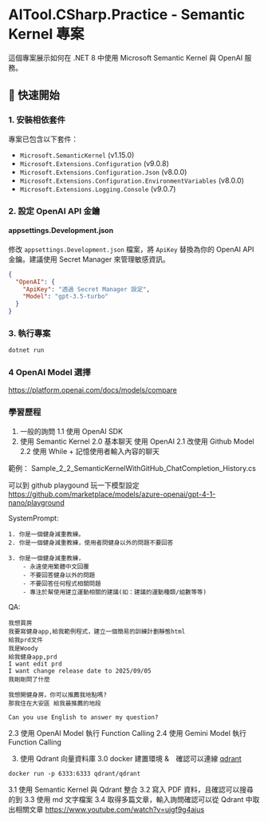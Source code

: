 # AITool.CSharp.Practice - Semantic Kernel 專案

這個專案展示如何在 .NET 8 中使用 Microsoft Semantic Kernel 與 OpenAI 服務。

## 🚀 快速開始

### 1. 安裝相依套件

專案已包含以下套件：
- `Microsoft.SemanticKernel` (v1.15.0)
- `Microsoft.Extensions.Configuration` (v9.0.8)
- `Microsoft.Extensions.Configuration.Json` (v8.0.0)
- `Microsoft.Extensions.Configuration.EnvironmentVariables` (v8.0.0)
- `Microsoft.Extensions.Logging.Console` (v9.0.7)

### 2. 設定 OpenAI API 金鑰

#### appsettings.Development.json

修改 `appsettings.Development.json` 檔案，將 `ApiKey` 替換為你的 OpenAI API 金鑰。建議使用 Secret Manager 來管理敏感資訊。


```json
{
  "OpenAI": {
    "ApiKey": "透過 Secret Manager 設定",
    "Model": "gpt-3.5-turbo"
  }
}
```

### 3. 執行專案

```bash
dotnet run
```

### 4 OpenAI Model 選擇
https://platform.openai.com/docs/models/compare

### 學習歷程

1. 一般的詢問
   1.1 使用 OpenAI SDK
2. 使用 Semantic Kernel
  2.0 基本聊天 使用 OpenAI
  2.1 改使用 Github Model
  2.2 使用 While + 記憶使用者輸入內容的聊天

範例： Sample_2_2_SemanticKernelWithGitHub_ChatCompletion_History.cs

可以到 github playgound 玩一下模型設定
https://github.com/marketplace/models/azure-openai/gpt-4-1-nano/playground

SystemPrompt:
```
1. 你是一個健身減重教練。
2. 你是一個健身減重教練，使用者問健身以外的問題不要回答

3. 你是一個健身減重教練，
    - 永遠使用繁體中文回覆
    - 不要回答健身以外的問題
    - 不要回答任何程式相關問題
    - 專注於幫使用建立運動相關的建議(如：建議的運動種類/組數等等)

```

QA:
```
我想買房
我要寫健身app,給我範例程式，建立一個簡易的訓練計劃靜態html
給我prd文件
我是Woody
給我健身app,prd
I want edit prd
I want change release date to 2025/09/05
我剛剛問了什麼

我想開健身房，你可以推薦我地點嗎?
那我住在大安區 給我最推薦的地段

Can you use English to answer my question?
```

  2.3 使用 OpenAI Model 執行 Function Calling
  2.4 使用 Gemini Model 執行 Function Calling

3. 使用 Qdrant 向量資料庫
  3.0 docker 建置環境 &　確認可以連線 [qdrant](https://github.com/qdrant/qdrant?tab=readme-ov-file)
```
docker run -p 6333:6333 qdrant/qdrant
```
  3.1 使用 Semantic Kernel 與 Qdrant 整合
  3.2 寫入 PDF 資料，且確認可以搜尋的到
  3.3 使用 md 文字檔案
  3.4 取得多篇文章，輸入詢問確認可以從 Qdrant 中取出相關文章 https://www.youtube.com/watch?v=ujgf9g4ajus
  


